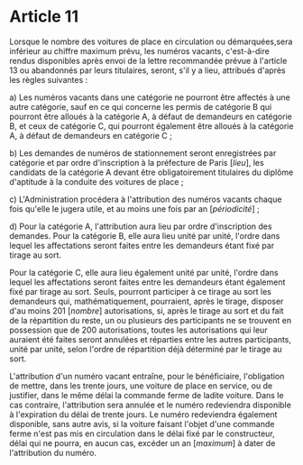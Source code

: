 # Article 11

Lorsque le nombre des voitures de place en circulation ou démarquées,sera inférieur au chiffre maximum prévu, les numéros vacants, c'est-à-dire rendus disponibles après envoi de la lettre recommandée prévue à l'article 13 ou abandonnés par leurs titulaires, seront, s'il y a lieu, attribués d'après les règles suivantes :

a) Les numéros vacants dans une catégorie ne pourront être affectés à une autre catégorie, sauf en ce qui concerne les permis de catégorie B qui pourront être alloués à la catégorie A, à défaut de demandeurs en catégorie B, et ceux de catégorie C, qui pourront également être alloués à la catégorie A, à défaut de demandeurs en catégorie C ;

b) Les demandes de numéros de stationnement seront enregistrées par catégorie et par ordre d'inscription à la préfecture de Paris [*lieu*], les candidats de la catégorie A devant être obligatoirement titulaires du diplôme d'aptitude à la conduite des voitures de place ;

c) L'Administration procédera à l'attribution des numéros vacants chaque fois qu'elle le jugera utile, et au moins une fois par an [*périodicité*] ;

d) Pour la catégorie A, l'attribution aura lieu par ordre d'inscription des demandes. Pour la catégorie B, elle aura lieu unité par unité, l'ordre dans lequel les affectations seront faites entre les demandeurs étant fixé par tirage au sort.

Pour la catégorie C, elle aura lieu également unité par unité, l'ordre dans lequel les affectations seront faites entre les demandeurs étant également fixé par tirage au sort. Seuls, pourront participer à ce tirage au sort les demandeurs qui, mathématiquement, pourraient, après le tirage, disposer d'au moins 201 [*nombre*] autorisations, si, après le tirage au sort et du fait de la répartition du reste, un ou plusieurs des participants ne se trouvent en possession que de 200 autorisations, toutes les autorisations qui leur auraient été faites seront annulées et réparties entre les autres participants, unité par unité, selon l'ordre de répartition déjà déterminé par le tirage au sort.

L'attribution d'un numéro vacant entraîne, pour le bénéficiaire, l'obligation de mettre, dans les trente jours, une voiture de place en service, ou de justifier, dans le même délai la commande ferme de ladite voiture. Dans le cas contraire, l'attribution sera annulée et le numéro redeviendra disponible à l'expiration du délai de trente jours. Le numéro redeviendra également disponible, sans autre avis, si la voiture faisant l'objet d'une commande ferme n'est pas mis en circulation dans le délai fixé par le constructeur, délai qui ne pourra, en aucun cas, excéder un an [*maximum*] à dater de l'attribution du numéro.
